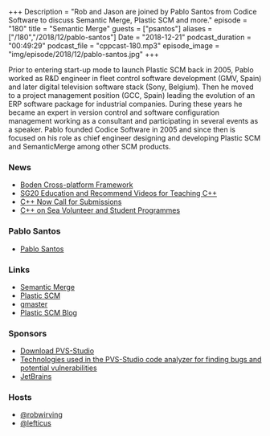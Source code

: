 +++
Description = "Rob and Jason are joined by Pablo Santos from Codice Software to discuss Semantic Merge, Plastic SCM and more."
episode = "180"
title = "Semantic Merge"
guests = ["psantos"]
aliases = ["/180","/2018/12/pablo-santos"]
Date = "2018-12-21"
podcast_duration = "00:49:29"
podcast_file = "cppcast-180.mp3"
episode_image = "img/episode/2018/12/pablo-santos.jpg"
+++

Prior to entering start-up mode to launch Plastic SCM back in 2005, Pablo worked as R&D engineer in fleet control software development (GMV, Spain) and later digital television software stack (Sony, Belgium). Then he moved to a project management position (GCC, Spain) leading the evolution of an ERP software package for industrial companies. During these years he became an expert in version control and software configuration management working as a consultant and participating in several events as a speaker. Pablo founded Codice Software in 2005 and since then is focused on his role as chief engineer designing and developing Plastic SCM and SemanticMerge among other SCM products.

### News ###

 - [Boden Cross-platform Framework](https://github.com/ashampoosystems/boden)
 - [SG20 Education and Recommend Videos for Teaching C++](https://www.cjdb.com.au/sg20-and-videos)
 - [C++ Now Call for Submissions](http://cppnow.org/announcements/2018/12/2019-call-for-submissions/)
 - [C++ on Sea Volunteer and Student Programmes](https://cpponsea.uk/news/volunteer-and-student-programmes.html)

### Pablo Santos ###

 - [Pablo Santos](https://www.linkedin.com/in/psantosl)

### Links ###

 - [Semantic Merge](http://semanticmerge.com/)
 - [Plastic SCM](https://www.plasticscm.com/)
 - [gmaster](https://www.gmaster.io/)
 - [Plastic SCM Blog](http://blog.plasticscm.com/)

### Sponsors ###

- [Download PVS-Studio](https://www.viva64.com/en/pvs-studio-download/)
- [Technologies used in the PVS-Studio code analyzer for finding bugs and potential vulnerabilities](https://www.viva64.com/en/b/0592/)
- [JetBrains](https://www.jetbrains.com/cpp/?utm_source=cppcast&utm_medium=podcast&utm_content=cppcast-podcast&utm_campaign=cpp)

### Hosts ###

- [@robwirving](https://twitter.com/robwirving)
- [@lefticus](https://twitter.com/lefticus)

